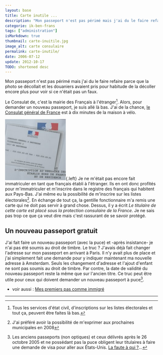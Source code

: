 ```yaml
---
layout: base
title: Carte inutile ...
description: "Mon passeport n'est pas périmé mais j'ai du le faire refaire parce que la photo se décollait et les douaniers avaient pris pour habitude de la décoller enco"
categorie: ik-ben-frans
tags: ["administration"]
isMarkdown: true
thumbnail: carte-inuitile.jpg
image_alt: carte consulaire
permalink: carte-inutile/
date: 2006-07-12
update: 2012-10-17
TODO: shortened desc
---
```


Mon passeport n'est pas périmé mais j'ai du le faire refaire parce que la photo se décollait et les douaniers avaient pris pour habitude de la décoller encore plus pour voir si ce n'était pas un faux.

Le Consulat de, c'est la mairie des Français à l'étranger[^1]. Alors, pour demander un nouveau passeport, je suis allé là bas. J'ai de la chance, [le Consulat général de France](http://www.consulfrance-amsterdam.org/) est à dix minutes de la maison à vélo.

![carte consulaire](carte-inuitile.jpg){.left}
Je ne m'était pas encore fait immatriculer en tant que français établi à l'étranger. Ils en ont donc profités pour m'immatriculer et m'inscrire dans le registre des français qui habitent aux Pays-Bas. J'ai même eu la possibilité de m'inscrire sur les listes électorales[^2]. En échange de tout ça, la gentille fonctionnaire m'a remis une carte qui ne doit pas servir à grand chose. Dessus, il y a écrit *Le titulaire de cette carte est placé sous la protection consulaire de la France*. Je ne sais pas trop ce que ça veut dire mais c'est rassurant de se savoir protégé.

## Un nouveau passeport gratuit
J'ai fait faire un nouveau passeport (avec la puce) et -après insistance- je n'ai pas été soumis au droit de timbre. Le truc ? J'avais déjà fait changer l'adresse sur mon passeport en arrivant à Paris. Il n'y avait plus de place et j'ai simplement fait une demande pour y indiquer maintenant ma nouvelle adresse à Amsterdam. Seuls les changement d'adresse et l'ajout d'enfant ne sont pas soumis au droit de timbre. Par contre, la date de validité du nouveau passeport reste la même que sur l'ancien titre. Ce truc peut être utile pour ceux qui doivent demander un nouveau passeport à puce[^3].

* voir aussi : [Mes premiers pas comme immigré](/mes-premiers-pas-comme-immigre)

---
[^1]: Tous les services d'état civil, d'inscriptions sur les listes électorales et tout ça, peuvent être faites là bas.
[^2]: J'ai préféré avoir la possibilité de m'exprimer aux prochaines municipales en 2008
[^3]: Les anciens passeports (non optiques) et ceux délivrés après le 26 octobre 2005 et ne possédant pas la puce obligent leur titulaires à faire une demande de visa pour aller aux États-Unis. [La faute à qui ?](http://pangloss.blog.lemonde.fr/pangloss/2006/03/raffarinades_ga.html)...